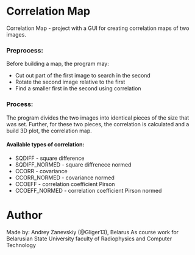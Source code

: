 # Correlation Map

Correlation Map - project with a GUI for creating correlation maps of two images.

### Preprocess:
Before building a map, the program may:
- Cut out part of the first image to search in the second
- Rotate the second image relative to the first
- Find a smaller first in the second using correlation

### Process:
The program divides the two images into identical pieces of the size that was set. Further, for these two pieces, the correlation is calculated and a build 3D plot, the correlation map.

#### Available types of correlation:
- SQDIFF - square difference
- SQDIFF_NORMED - square diffrenece normed
- CCORR - covariance
- CCORR_NORMED - covariance normed
- CCOEFF - correlation coefficient Pirson
- CCOEFF_NORMED - correlation coefficient Pirson normed

# Author
Made by:
Andrey Zanevskiy (@Gliger13), Belarus
As course work for Belarusian State University faculty of Radiophysics and Computer Technology
